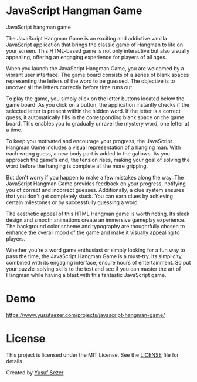 # JavaScript Hangman Game
JavaScript hangman game

The JavaScript Hangman Game is an exciting and addictive vanilla JavaScript application that brings the classic game of Hangman to life on your screen. This HTML-based game is not only interactive but also visually appealing, offering an engaging experience for players of all ages.

When you launch the JavaScript Hangman Game, you are welcomed by a vibrant user interface. The game board consists of a series of blank spaces representing the letters of the word to be guessed. The objective is to uncover all the letters correctly before time runs out.

To play the game, you simply click on the letter buttons located below the game board. As you click on a button, the application instantly checks if the selected letter is present within the hidden word. If the letter is a correct guess, it automatically fills in the corresponding blank space on the game board. This enables you to gradually unravel the mystery word, one letter at a time.

To keep you motivated and encourage your progress, the JavaScript Hangman Game includes a visual representation of a hanging man. With each wrong guess, a new body part is added to the gallows. As you approach the game's end, the tension rises, making your goal of solving the word before the hanging is complete all the more gripping.

But don't worry if you happen to make a few mistakes along the way. The JavaScript Hangman Game provides feedback on your progress, notifying you of correct and incorrect guesses. Additionally, a clue system ensures that you don't get completely stuck. You can earn clues by achieving certain milestones or by successfully guessing a word.

The aesthetic appeal of this HTML Hangman game is worth noting. Its sleek design and smooth animations create an immersive gameplay experience. The background color scheme and typography are thoughtfully chosen to enhance the overall mood of the game and make it visually appealing to players.

Whether you're a word game enthusiast or simply looking for a fun way to pass the time, the JavaScript Hangman Game is a must-try. Its simplicity, combined with its engaging interface, ensure hours of entertainment. So put your puzzle-solving skills to the test and see if you can master the art of Hangman while having a blast with this fantastic JavaScript game.

# Demo
https://www.yusufsezer.com/projects/javascript-hangman-game/

# License
This project is licensed under the MIT License. See the [LICENSE](LICENSE) file for details

Created by [Yusuf Sezer](https://www.yusufsezer.com)
